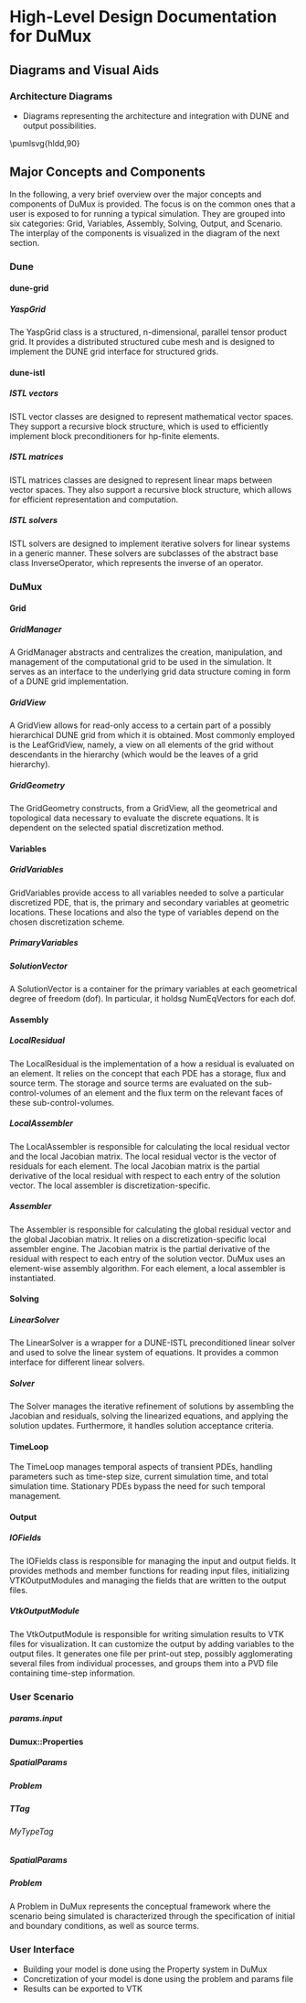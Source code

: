 # High-Level Design Documentation for DuMux

## Diagrams and Visual Aids

### Architecture Diagrams
- Diagrams representing the architecture and integration with DUNE and output possibilities.

\pumlsvg{hldd,90}

## Major Concepts and Components

In the following, a very brief overview over the major concepts and components of DuMux is provided. The focus is on the common ones that a user is exposed to for running a typical simulation. They are grouped into six categories: Grid, Variables, Assembly, Solving, Output, and Scenario. The interplay of the components is visualized in the diagram of the next section.

### Dune

#### dune-grid

##### YaspGrid
The YaspGrid class is a structured, n-dimensional, parallel tensor product grid. It provides a distributed structured cube mesh and is designed to implement the DUNE grid interface for structured grids.

#### dune-istl

##### ISTL vectors
ISTL vector classes are designed to represent mathematical vector spaces. They support a recursive block structure, which is used to efficiently implement block preconditioners for hp-finite elements.

##### ISTL matrices
ISTL matrices classes are designed to represent linear maps between vector spaces. They also support a recursive block structure, which allows for efficient representation and computation.

##### ISTL solvers
ISTL solvers are designed to implement iterative solvers for linear systems in a generic manner. These solvers are subclasses of the abstract base class InverseOperator, which represents the inverse of an operator.


### DuMux

#### Grid

##### GridManager
A GridManager abstracts and centralizes the creation, manipulation, and management of the computational grid to be used in the simulation. It serves as an interface to the underlying grid data structure coming in form of a DUNE grid implementation.

##### GridView
A GridView allows for read-only access to a certain part of a possibly hierarchical DUNE grid from which it is obtained. Most commonly employed is the LeafGridView, namely, a view on all elements of the grid without descendants in the hierarchy (which would be the leaves of a grid hierarchy).

##### GridGeometry
The GridGeometry constructs, from a GridView, all the geometrical and topological data necessary to evaluate the discrete equations. It is dependent on the selected spatial discretization method.


#### Variables

##### GridVariables
GridVariables provide access to all variables needed to solve a particular discretized PDE, that is, the primary and secondary variables at geometric locations. These locations and also the type of variables depend on the chosen discretization scheme.

##### PrimaryVariables


##### SolutionVector
A SolutionVector is a container for the primary variables at each geometrical degree of freedom (dof). In particular, it holdsg NumEqVectors for each dof.

#### Assembly

##### LocalResidual
The LocalResidual is the implementation of a how a residual is evaluated on an element. It relies on the concept that each PDE has a storage, flux and source term. The storage and source terms are evaluated on the sub-control-volumes of an element and the flux term on the relevant faces of these sub-control-volumes.

##### LocalAssembler
The LocalAssembler is responsible for calculating the local residual vector and the local Jacobian matrix. The local residual vector is the vector of residuals for each element. The local Jacobian matrix is the partial derivative of the local residual with respect to each entry of the solution vector. The local assembler is discretization-specific.

##### Assembler
The Assembler is responsible for calculating the global residual vector and the global Jacobian matrix. It relies on a discretization-specific local assembler engine. The Jacobian matrix is the partial derivative of the residual with respect to each entry of the solution vector. DuMux uses an element-wise assembly algorithm. For each element, a local assembler is instantiated.



#### Solving

##### LinearSolver
The LinearSolver is a wrapper for a DUNE-ISTL preconditioned linear solver and used to solve the linear system of equations. It provides a common interface for different linear solvers.

##### Solver
The Solver manages the iterative refinement of solutions by assembling the Jacobian and residuals, solving the linearized equations, and applying the solution updates. Furthermore, it handles solution acceptance criteria.

#### TimeLoop
The TimeLoop manages temporal aspects of transient PDEs, handling parameters such as time-step size, current simulation time, and total simulation time. Stationary PDEs bypass the need for such temporal management.


#### Output

##### IOFields
The IOFields class is responsible for managing the input and output fields. It provides methods and member functions for reading input files, initializing VTKOutputModules and managing the fields that are written to the output files.

##### VtkOutputModule
The VtkOutputModule is responsible for writing simulation results to VTK files for visualization. It can customize the output by adding variables to the output files. It generates one file per print-out step, possibly agglomerating several files from individual processes, and groups them into a PVD file containing time-step information.


### User Scenario

##### params.input

#### Dumux::Properties

##### SpatialParams<MyTypeTag>


##### Problem<MyTypeTag>

##### TTag

###### MyTypeTag

##### SpatialParams



##### Problem
A Problem in DuMux represents the conceptual framework where the scenario being simulated is characterized through the specification of initial and boundary conditions, as well as source terms.




### User Interface
- Building your model is done using the Property system in DuMux
- Concretization of your model is done using the problem and params file
- Results can be exported to VTK
